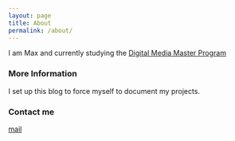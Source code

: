 ```yaml
---
layout: page
title: About
permalink: /about/
---
```


I am Max and currently studying the [Digital Media Master Program](http://digitalmedia-bremen.de/)

### More Information

I set up this blog to force myself to document my projects.

### Contact me

[mail](mailto:mwolfs@hfk-bremen.de)
